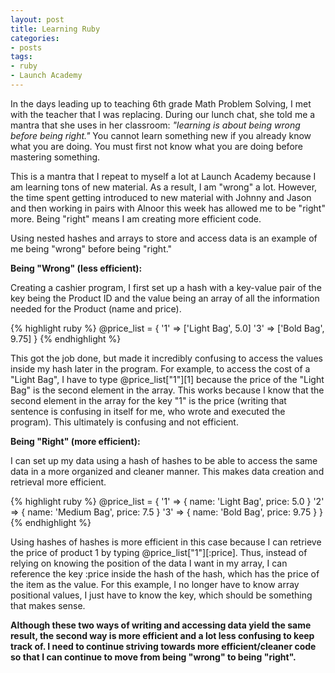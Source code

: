 ```yaml
---
layout: post
title: Learning Ruby
categories:
- posts
tags:
- ruby
- Launch Academy
---
```


In the days leading up to teaching 6th grade Math Problem Solving, I met with the teacher that I was replacing. During our lunch chat, she told me a mantra that she uses in her classroom: _\"learning is about being wrong before being right.\"_ You cannot learn something new if you already know what you are doing. You must first not know what you are doing before mastering something.

This is a mantra that I repeat to myself a lot at Launch Academy because I am learning tons of new material. As a result, I am \"wrong\" a lot. However, the time spent getting introduced to new material with Johnny and Jason and then working in pairs with Alnoor this week has allowed me to be \"right\" more. Being \"right\" means I am creating more efficient code.

Using nested hashes and arrays to store and access data is an example of me being \"wrong\" before being \"right.\"

**Being \"Wrong\" (less efficient):**

Creating a cashier program, I first set up a hash with a key-value pair of the key being the Product ID and the value being an array of all the information needed for the Product (name and price).

{% highlight ruby %}
@price_list = {
  '1' => ['Light Bag', 5.0]
  '3' => ['Bold Bag', 9.75]
}
{% endhighlight %}

This got the job done, but made it incredibly confusing to access the values inside my hash later in the program. For example, to access the cost of a \"Light Bag\", I have to type @price_list[\"1\"][1] because the price of the \"Light Bag\" is the second element in the array. This works because I know that the second element in the array for the key \"1\" is the price (writing that sentence is confusing in itself for me, who wrote and executed the program). This ultimately is confusing and not efficient.

**Being \"Right\" (more efficient):**

I can set up my data using a hash of hashes to be able to access the same data in a more organized and cleaner manner. This makes data creation and retrieval more efficient.

{% highlight ruby %}
@price_list = {
  '1' => { name: 'Light Bag', price: 5.0 }
  '2' => { name: 'Medium Bag', price: 7.5 }
  '3' => { name: 'Bold Bag', price: 9.75 }
}
{% endhighlight %}

Using hashes of hashes is more efficient in this case because I can retrieve the price of product 1 by typing @price_list[\"1\"][:price]. Thus, instead of relying on knowing the position of the data I want in my array, I can reference the key :price inside the hash of the hash, which has the price of the item as the value. For this example, I no longer have to know array positional values, I just have to know the key, which should be something that makes sense.

**Although these two ways of writing and accessing data yield the same result, the second way is more efficient and a lot less confusing to keep track of. I need to continue striving towards more efficient/cleaner code so that I can continue to move from being \"wrong\" to being \"right\".**
